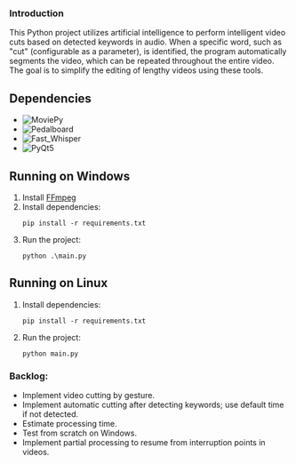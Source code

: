 ### Introduction

This Python project utilizes artificial intelligence to perform intelligent video cuts based on detected keywords in audio. When a specific word, such as "cut" (configurable as a parameter), is identified, the program automatically segments the video, which can be repeated throughout the entire video. The goal is to simplify the editing of lengthy videos using these tools.

## Dependencies

- ![MoviePy](https://img.shields.io/badge/MoviePy-v1.0.3-blue)
- ![Pedalboard](https://img.shields.io/badge/Pedalboard-v0.9.3-orange)
- ![Fast_Whisper](https://img.shields.io/badge/Fast_Whisper-v1.0.0-green)
- ![PyQt5](https://img.shields.io/badge/PyQt5-v5.15.11-red)

## Running on Windows

1. Install [FFmpeg](https://www.wikihow.com/Install-FFmpeg-on-Windows)
2. Install dependencies:
   ```
   pip install -r requirements.txt
   ```
3. Run the project:
   ```
   python .\main.py
   ```

## Running on Linux

1. Install dependencies:
   ```
   pip install -r requirements.txt
   ```
2. Run the project:
   ```
   python main.py
   ```

### Backlog:

- Implement video cutting by gesture.
- Implement automatic cutting after detecting keywords; use default time if not detected.
- Estimate processing time.
- Test from scratch on Windows.
- Implement partial processing to resume from interruption points in videos.